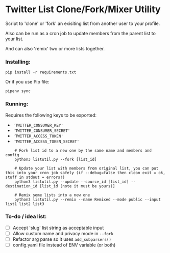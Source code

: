 # Twitter List Clone/Fork/Mixer Utility

Script to 'clone' or 'fork' an exisiting list from another user to your profile.

Also can be run as a cron job to update members from the parent list to your list.

And can also 'remix' two or more lists together.

### Installing:

    pip install -r requirements.txt

Or if you use Pip file:

    pipenv sync

### Running:

Requires the following keys to be exported:

-   `'TWITTER_CONSUMER_KEY'`
-   `'TWITTER_CONSUMER_SECRET'`
-   `'TWITTER_ACCESS_TOKEN'`
-   `'TWITTER_ACCESS_TOKEN_SECRET'`

```
	# Fork list id to a new one by the same name and members and config
	python3 listutil.py --fork [list_id]

	# Update your list with members from original list, you can put this into your cron job safely (if --debug=false then clean exit = ok, stuff in stdout = errors!)
	python3 listutil.py --update --source_id [list_id] --destination_id [list_id (note it must be yours)]

	# Remix some lists into a new one
	python3 listutil.py --remix --name Remixed --mode public --input list1 list2 list3
```

### To-do / idea list:

-   [ ] Accept 'slug' list string as acceptable input
-   [ ] Allow custom name and privacy mode in `--fork`
-   [ ] Refactor arg parse so it uses `add_subparsers()`
-   [ ] config.yaml file instead of ENV variable (or both)
